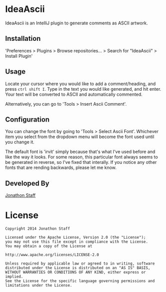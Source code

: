 IdeaAscii
=========

IdeaAscii is an IntelliJ plugin to generate comments as ASCII artwork.

Installation
------------

'Preferences > Plugins > Browse repositories... > Search for "IdeaAscii" > Install Plugin'

Usage
-----

Locate your cursor where you would like to add a comment/heading, and press `ctrl shift I`.  Type in the text you would like generated, and hit enter.  Your text will be converted to ASCII and automatically commented.

Alternatively, you can go to 'Tools > Insert Ascii Comment'.

Configuration
-------------

You can change the font by going to 'Tools > Select Ascii Font'.  Whichever item you select from the dropdown menu will become the font used until you change it.

The default font is 'irvit' simply because that's what I've used before and like the way it looks.  For some reason, this particular font always seems to be generated in reverse, so I've fixed that interally.  If you notice any other fonts that are rending backwards, please let me know.

Developed By
------------

[Jonathon Staff](http://jonathonstaff.com)

License
=======

    Copyright 2014 Jonathon Staff

    Licensed under the Apache License, Version 2.0 (the "License");
    you may not use this file except in compliance with the License.
    You may obtain a copy of the License at

    http://www.apache.org/licenses/LICENSE-2.0

    Unless required by applicable law or agreed to in writing, software
    distributed under the License is distributed on an "AS IS" BASIS,
    WITHOUT WARRANTIES OR CONDITIONS OF ANY KIND, either express or implied.
    See the License for the specific language governing permissions and
    limitations under the License.
